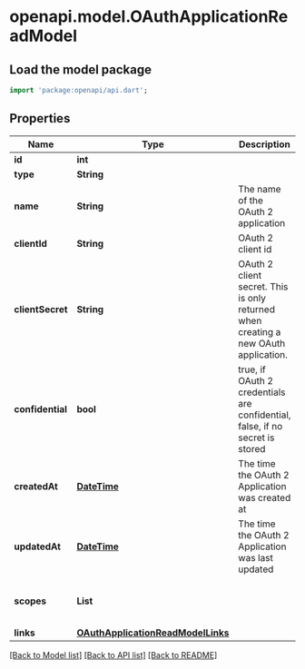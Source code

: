 # openapi.model.OAuthApplicationReadModel

## Load the model package
```dart
import 'package:openapi/api.dart';
```

## Properties
Name | Type | Description | Notes
------------ | ------------- | ------------- | -------------
**id** | **int** |  | 
**type** | **String** |  | 
**name** | **String** | The name of the OAuth 2 application | 
**clientId** | **String** | OAuth 2 client id | 
**clientSecret** | **String** | OAuth 2 client secret. This is only returned when creating a new OAuth application. | [optional] 
**confidential** | **bool** | true, if OAuth 2 credentials are confidential, false, if no secret is stored | 
**createdAt** | [**DateTime**](DateTime.md) | The time the OAuth 2 Application was created at | [optional] 
**updatedAt** | [**DateTime**](DateTime.md) | The time the OAuth 2 Application was last updated | [optional] 
**scopes** | **List<String>** |  | [optional] [default to const []]
**links** | [**OAuthApplicationReadModelLinks**](OAuthApplicationReadModelLinks.md) |  | [optional] 

[[Back to Model list]](../README.md#documentation-for-models) [[Back to API list]](../README.md#documentation-for-api-endpoints) [[Back to README]](../README.md)


